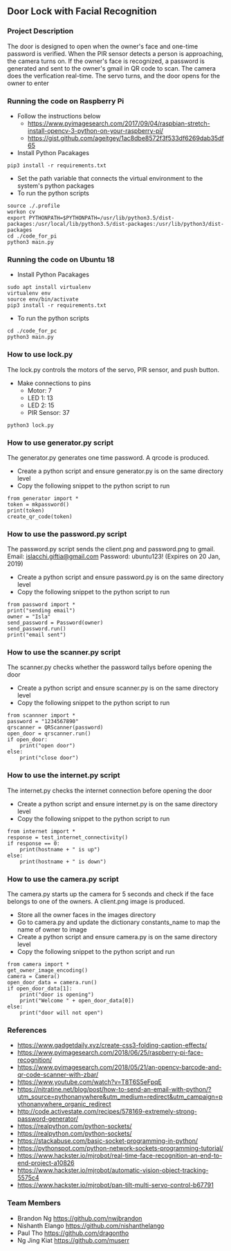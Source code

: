## Door Lock with Facial Recognition

### Project Description
The door is designed to open when the owner's face and one-time password is verified. When the PIR 
sensor detects a person is approaching, the camera turns on. If the owner's face is recognized, a 
password is generated and sent to the owner's gmail in QR code to scan. The camera does the 
verfication real-time. The servo turns, and the door opens for the owner to enter

### Running the code on Raspberry Pi
- Follow the instructions below
    - https://www.pyimagesearch.com/2017/09/04/raspbian-stretch-install-opencv-3-python-on-your-raspberry-pi/
    - https://gist.github.com/ageitgey/1ac8dbe8572f3f533df6269dab35df65
- Install Python Pacakages
```
pip3 install -r requirements.txt
```
- Set the path variable that connects the virtual environment to the system's python packages 
- To run the python scripts
```
source ./.profile
workon cv
export PYTHONPATH=$PYTHONPATH=/usr/lib/python3.5/dist-packages:/usr/local/lib/python3.5/dist-packages:/usr/lib/python3/dist-packages
cd ./code_for_pi
python3 main.py
```

### Running the code on Ubuntu 18
- Install Python Pacakages
```
sudo apt install virtualenv
virtualenv env
source env/bin/activate
pip3 install -r requirements.txt
```
- To run the python scripts
```
cd ./code_for_pc
python3 main.py
```

### How to use lock.py
The lock.py controls the motors of the servo, PIR sensor, and push button.
- Make connections to pins
    - Motor: 7
    - LED 1: 13
    - LED 2: 15
    - PIR Sensor: 37
```
python3 lock.py
```

### How to use generator.py script
The generator.py generates one time password. A qrcode is produced.
- Create a python script and ensure generator.py is on the same directory level
- Copy the following snippet to the python script to run
```
from generator import *
token = mkpassword()
print(token)
create_qr_code(token)
```

### How to use the password.py script
The password.py script sends the client.png and password.png to gmail. Email: islacchi.giftia@gmail.com Password: ubuntu123! (Expires on 20 Jan, 2019)
- Create a python script and ensure password.py is on the same directory level
- Copy the following snippet to the python script to run
```
from password import *
print("sending email")
owner = "Isla"
send_password = Password(owner)
send_password.run()
print("email sent")
```

### How to use the scanner.py script
The scanner.py checks whether the password tallys before opening the door
- Create a python script and ensure scanner.py is on the same directory level
- Copy the following snippet to the python script to run
```
from scannner import *
password = "1234567890"
qrscanner = QRScanner(password)
open_door = qrscanner.run()
if open_door:
    print("open door")
else:
    print("close door")
```

### How to use the internet.py script
The internet.py checks the internet connection before opening the door
- Create a python script and ensure internet.py is on the same directory level
- Copy the following snippet to the python script to run
```
from internet import *
response = test_internet_connectivity()
if response == 0:
    print(hostname + " is up")
else:
    print(hostname + " is down")
```

### How to use the camera.py script
The camera.py starts up the camera for 5 seconds and check if the face belongs to one of the owners. A client.png image is produced.
- Store all the owner faces in the images directory
- Go to camera.py and update the dictionary constants_name to map the name of owner to image
- Create a python script and ensure camera.py is on the same directory level
- Copy the following snippet to the python script and run
```
from camera import *
get_owner_image_encoding()                  
camera = Camera()                          
open_door_data = camera.run()              
if open_door_data[1]:
    print("door is opening")
    print("Welcome " + open_door_data[0])
else:
    print("door will not open")
```

### References
- https://www.gadgetdaily.xyz/create-css3-folding-caption-effects/
- https://www.pyimagesearch.com/2018/06/25/raspberry-pi-face-recognition/
- https://www.pyimagesearch.com/2018/05/21/an-opencv-barcode-and-qr-code-scanner-with-zbar/
- https://www.youtube.com/watch?v=T8T6S5eFpqE
- https://nitratine.net/blog/post/how-to-send-an-email-with-python/?utm_source=pythonanywhere&utm_medium=redirect&utm_campaign=pythonanywhere_organic_redirect
- http://code.activestate.com/recipes/578169-extremely-strong-password-generator/
- https://realpython.com/python-sockets/
- https://realpython.com/python-sockets/
- https://stackabuse.com/basic-socket-programming-in-python/
- https://pythonspot.com/python-network-sockets-programming-tutorial/
- https://www.hackster.io/mjrobot/real-time-face-recognition-an-end-to-end-project-a10826
- https://www.hackster.io/mjrobot/automatic-vision-object-tracking-5575c4
- https://www.hackster.io/mjrobot/pan-tilt-multi-servo-control-b67791

### Team Members
- Brandon Ng https://github.com/nwjbrandon
- Nishanth Elango https://github.com/nishanthelango
- Paul Tho https://github.com/dragontho
- Ng Jing Kiat https://github.com/muserr
